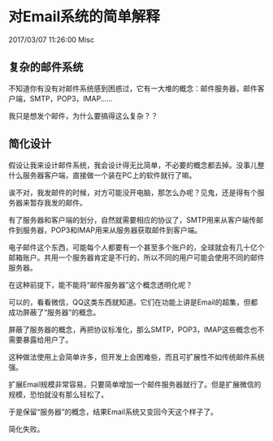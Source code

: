 # 对Email系统的简单解释
2017/03/07 11:26:00
Misc


## 复杂的邮件系统

不知道你有没有对邮件系统感到困惑过，它有一大堆的概念：邮件服务器，邮件客户端，SMTP，POP3，IMAP……

我只是想发个邮件，为什么要搞得这么复杂？？


## 简化设计

假设让我来设计邮件系统，我会设计得无比简单，不必要的概念都去掉。没事儿整什么服务器客户端，直接做一个装在PC上的软件就行了嘛。

诶不对，我发邮件的时候，对方可能没开电脑，那怎么办呢？见鬼，还是得有个服务器来暂存我发的邮件。

有了服务器和客户端的划分，自然就需要相应的协议了，SMTP用来从客户端传邮件到服务器，POP3和IMAP用来从服务器获取邮件到客户端。

电子邮件这个东西，可能每个人都要有一个甚至多个账户的，全球就会有几十亿个邮箱账户。共用一个服务器肯定是不行的，所以不同的用户可能会使用不同的邮件服务器。

在这种前提下，能不能将“邮件服务器”这个概念透明化呢？

可以的，看看微信，QQ这类东西就知道。它们在功能上讲是Email的超集，但都成功屏蔽了“服务器”的概念。

屏蔽了服务器的概念，再把协议标准化，那么SMTP，POP3，IMAP这些概念也不需要暴露给用户了。

这种做法使用上会简单许多，但开发上会困难些，而且可扩展性不如传统邮件系统强。

扩展Email规模非常容易，只要简单增加一个邮件服务器就行了。但是扩展微信的规模，恐怕就没有那么轻松了。

于是保留“服务器”的概念，结果Email系统又变回今天这个样子了。

简化失败。

